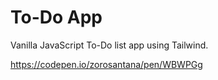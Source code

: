 # To-Do App

Vanilla JavaScript To-Do list app using Tailwind.

https://codepen.io/zorosantana/pen/WBWPGg